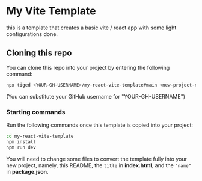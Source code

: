 # My Vite Template

this is a template that creates a basic vite / react app with some light configurations done.

## Cloning this repo
You can clone this repo into your project by entering the following command:

```sh
npx tiged <YOUR-GH-USERNAME>/my-react-vite-template#main <new-project-name>
```
(You can substitute your GitHub username for "YOUR-GH-USERNAME")

### Starting commands
Run the following commands once this template is copied into your project:
```sh
cd my-react-vite-template
npm install
npm run dev
```
You will need to change some files to convert the
template fully into your new project, namely, this README, the `title` in
__index.html__, and the `"name"` in __package.json__.
